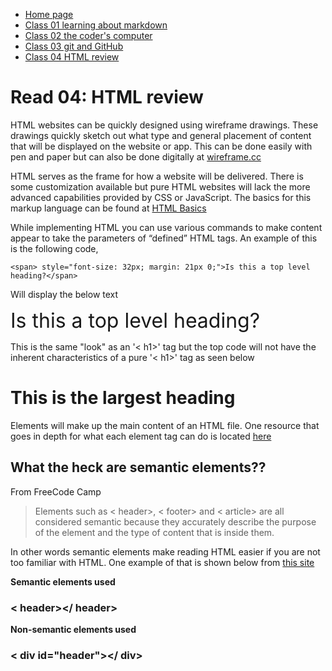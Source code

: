 * [Home page](https://rdball.github.io/reading-notes/)
* [Class 01 learning about markdown](read01)
* [Class 02 the coder's computer](read02)
* [Class 03 git and GitHub](read03)
* [Class 04 HTML review](read04)

# Read 04: HTML review

HTML websites can be quickly designed using wireframe drawings. These drawings quickly sketch out what type and general placement of content that will be displayed on the website or app. This can be done easily with pen and paper but can also be done digitally at [wireframe.cc](https://wireframe.cc)

HTML serves as the frame for how a website will be delivered. There is some customization available but pure HTML websites will lack the more advanced capabilities provided by CSS or JavaScript. The basics for this markup language can be found at [HTML Basics](https://developer.mozilla.org/en-US/docs/Learn/Getting_started_with_the_web/HTML_basics)

While implementing HTML you can use various commands to make content appear to take the parameters of “defined” HTML tags. An example of this is the following code, 


    <span> style="font-size: 32px; margin: 21px 0;">Is this a top level heading?</span>
 
Will display the below text

<span style="font-size: 32px; margin: 21px 0;">Is this a top level heading?</span>
 
This is the same "look" as an '<    h1>' tag but the top code will not have the inherent characteristics of a pure '<   h1>' tag as seen below

<h1>This is the largest heading</h1>


Elements will make up the main content of an HTML file. One resource that goes in depth for what each element tag can do is located [here](https://developer.mozilla.org/en-US/docs/Web/HTML/Element)

## What the heck are semantic elements??

From FreeCode Camp

> Elements such as <    header>, <  footer> and <   article> are all considered semantic because they accurately describe the purpose of the element and the type of content that is inside them.

In other words semantic elements make reading HTML easier if you are not too familiar with HTML. One example of that is shown below from [this site](https://www.freecodecamp.org/news/semantic-html5-elements/#:~:text=Semantic%20HTML%20elements%20are%20those,content%20that%20is%20inside%20them)

**Semantic elements used** 

### <   header></   header>  
  

**Non-semantic elements used**

### <   div id="header"></  div>  
